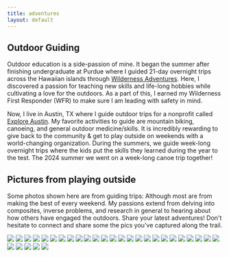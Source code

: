 ```yaml
---
title: adventures 
layout: default
---
```


## Outdoor Guiding

Outdoor education is a side-passion of mine. It began the summer after finishing undergraduate at Purdue where I guided 21-day overnight trips across the Hawaiian islands through [Wilderness Adventures](https://www.wildernessadventures.com). Here, I discovered a passion for teaching new skills and life-long hobbies while cultivating a love for the outdoors. As a part of this, I earned my Wilderness First Responder (WFR) to make sure I am leading with safety in mind. 

Now, I live in Austin, TX where I guide outdoor trips for a nonprofit called [Explore Austin](https://exploreaustin.org). My favorite activities to guide are mountain biking, canoeing, and general outdoor medicine/skills. It is incredibly rewarding to give back to the community & get to play outside on weekends with a world-changing organization. During the summers, we guide week-long overnight trips where the kids put the skills they learned during the year to the test. The 2024 summer we went on a week-long canoe trip together! 

## Pictures from playing outside

Some photos shown here are from guiding trips: Although most are from making the best of every weekend. My passions extend from delving into composites, inverse problems, and research in general to hearing about how others have engaged the outdoors. Share your latest adventures! Don't hesitate to connect and share some the pics you've captured along the trail.

<img src="images/adventures/img1.jpeg" />
<img src="images/adventures/img2.jpeg" />
<img src="images/adventures/img3.jpeg" />
<img src="images/adventures/img4.jpeg" />
<img src="images/adventures/img5.jpeg" />
<img src="images/adventures/img6.jpeg" />
<img src="images/adventures/img7.jpeg" />
<img src="images/adventures/img8.jpeg" />
<img src="images/adventures/img9.jpeg" />
<img src="images/adventures/img10.jpeg" />
<img src="images/adventures/img11.jpeg" />
<img src="images/adventures/img12.jpeg" />
<img src="images/adventures/img13.jpeg" />
<img src="images/adventures/img14.jpeg" />
<img src="images/adventures/img15.jpeg" />
<img src="images/adventures/img16.jpeg" />
<img src="images/adventures/img17.jpeg" />
<img src="images/adventures/img18.jpeg" />
<img src="images/adventures/img19.jpeg" />
<img src="images/adventures/img20.jpeg" />
<img src="images/adventures/img21.jpeg" />
<img src="images/adventures/img22.jpeg" />
<img src="images/adventures/img23.jpeg" />
<img src="images/adventures/img24.jpeg" />
<img src="images/adventures/img25.jpeg" />
<img src="images/adventures/img26.jpeg" />
<img src="images/adventures/img27.jpeg" />
<img src="images/adventures/img28.jpeg" />
<img src="images/adventures/img29.jpeg" />
<img src="images/adventures/img30.jpeg" />

